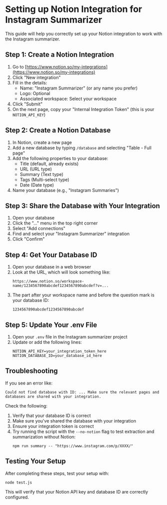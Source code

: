 # Setting up Notion Integration for Instagram Summarizer

This guide will help you correctly set up your Notion integration to work with the Instagram summarizer.

## Step 1: Create a Notion Integration

1. Go to [https://www.notion.so/my-integrations](https://www.notion.so/my-integrations)
2. Click "New integration"
3. Fill in the details:
   - Name: "Instagram Summarizer" (or any name you prefer)
   - Logo: Optional
   - Associated workspace: Select your workspace
4. Click "Submit"
5. On the next page, copy your "Internal Integration Token" (this is your `NOTION_API_KEY`)

## Step 2: Create a Notion Database

1. In Notion, create a new page
2. Add a new database by typing `/database` and selecting "Table - Full page"
3. Add the following properties to your database:
   - Title (default, already exists)
   - URL (URL type)
   - Summary (Text type)
   - Tags (Multi-select type)
   - Date (Date type)
4. Name your database (e.g., "Instagram Summaries")

## Step 3: Share the Database with Your Integration

1. Open your database
2. Click the "..." menu in the top right corner
3. Select "Add connections"
4. Find and select your "Instagram Summarizer" integration
5. Click "Confirm"

## Step 4: Get Your Database ID

1. Open your database in a web browser
2. Look at the URL, which will look something like:
   ```
   https://www.notion.so/workspace-name/1234567890abcdef1234567890abcdef?v=...
   ```
3. The part after your workspace name and before the question mark is your database ID:
   ```
   1234567890abcdef1234567890abcdef
   ```

## Step 5: Update Your .env File

1. Open your `.env` file in the Instagram summarizer project
2. Update or add the following lines:
   ```
   NOTION_API_KEY=your_integration_token_here
   NOTION_DATABASE_ID=your_database_id_here
   ```

## Troubleshooting

If you see an error like:
```
Could not find database with ID: ... Make sure the relevant pages and databases are shared with your integration.
```

Check the following:
1. Verify that your database ID is correct
2. Make sure you've shared the database with your integration
3. Ensure your integration token is correct
4. Try running the script with the `--no-notion` flag to test extraction and summarization without Notion:
   ```
   npm run summary -- "https://www.instagram.com/p/XXXX/"
   ```

## Testing Your Setup

After completing these steps, test your setup with:

```
node test.js
```

This will verify that your Notion API key and database ID are correctly configured. 